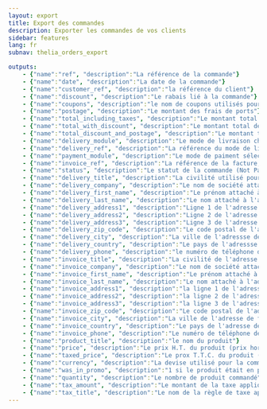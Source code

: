 ```yaml
---
layout: export
title: Export des commandes
description: Exporter les commandes de vos clients
sidebar: features
lang: fr
subnav: thelia_orders_export

outputs:
    - {"name":"ref", "description":"La référence de la commande"}
    - {"name":"date", "description":"La date de la commande"}
    - {"name":"customer_ref", "description":"la référence du client"}
    - {"name":"discount", "description":"Le rabais lié à la commande"}
    - {"name":"coupons", "description":"le nom de coupons utilisés pour la commande"}
    - {"name":"postage", "description":"Le montant des frais de ports"}
    - {"name":"total_including_taxes", "description":"Le montant total taxe comprise avant rabais et hors frais de port"}
    - {"name":"total_with_discount", "description":"Le montant total de la commmande après rabais"}
    - {"name":"total_discount_and_postage", "description":"Le montant total de la commande taxe comprise après rabais et incluant les frais de port"}
    - {"name":"delivery_module", "description":"Le mode de livraison choisi"}
    - {"name":"delivery_ref", "description":"La référence du mode de livraison, utilisé généralement pour le suivi colis"}
    - {"name":"payment_module", "description":"Le mode de paiment sélectionné"}
    - {"name":"invoice_ref", "description":"La référence de la facture, utilisé pour le suiv de facturation"}
    - {"name":"status", "description":"Le statut de la commande (Not Paid, Paid, Processing, Sent, Canceled)"}
    - {"name":"delivery_title", "description":"La civilité utilisé pour l'adresse de livraison (M., Mme, ...)"}
    - {"name":"delivery_company", "description":"Le nom de société attaché à l'adresse de livraison (le cas échéant)"}
    - {"name":"delivery_first_name", "description":"Le prénom attaché à l'adresse de livraison"}
    - {"name":"delivery_last_name", "description":"Le nom attaché à l'adresse de livraison"}
    - {"name":"delivery_address1", "description":"Ligne 1 de l'adresse de livraison"}
    - {"name":"delivery_address2", "description":"Ligne 2 de l'adresse de livraison"}
    - {"name":"delivery_address3", "description":"Ligne 3 de l'adresse de livraison"}
    - {"name":"delivery_zip_code", "description":"Le code postal de l'adressse de livraison"}
    - {"name":"delivery_city", "description":"La ville de l'adressse de livraison"}
    - {"name":"delivery_country", "description":"Le pays de l'adressse de livraison"}
    - {"name":"delivery_phone", "description":"le numéro de téléphone de l'adressse de livraison"}
    - {"name":"invoice_title", "description":"La civilité de l'adresse de facturation (M., Mme, ...)"}
    - {"name":"invoice_company", "description":"Le nom de société attaché à l'adresse de facturation"}
    - {"name":"invoice_first_name", "description":"Le prénom attaché à l'adresse de facturation"}
    - {"name":"invoice_last_name", "description":"Le nom attaché à l'adresse de facturation"}
    - {"name":"invoice_address1", "description":"la ligne 1 de l'adresse de facturation"}
    - {"name":"invoice_address2", "description":"la ligne 2 de l'adresse de facturation"}
    - {"name":"invoice_address3", "description":"la ligne 3 de l'adresse de facturation"}
    - {"name":"invoice_zip_code", "description":"Le code postal de l'adresse de facturation"}
    - {"name":"invoice_city", "description":"La ville de l'adresse de facturation"}
    - {"name":"invoice_country", "description":"Le pays de l'adresse de facturation"}
    - {"name":"invoice_phone", "description":"Le numéro de téléphone de l'adresse de facturation"}
    - {"name":"product_title", "description":"le nom du produit"}
    - {"name":"price", "description":"Le prix H.T. du produit (prix hors taxe)"}
    - {"name":"taxed_price", "description":"Le prox T.T.C. du produit (prix taxe comprise)"}
    - {"name":"currency", "description":"La devise utilisé pour la commande (EUR, USD, ...)"}
    - {"name":"was_in_promo", "description":"1 si le produit était en promo, 0 sinon"}
    - {"name":"quantity", "description":"Le nombre de produit commandé"}
    - {"name":"tax_amount", "description":"Le montant de la taxe appliquée au prodiut"}
    - {"name":"tax_title", "description":"Le nom de la règle de taxe appliquée au produit"}
---
```

